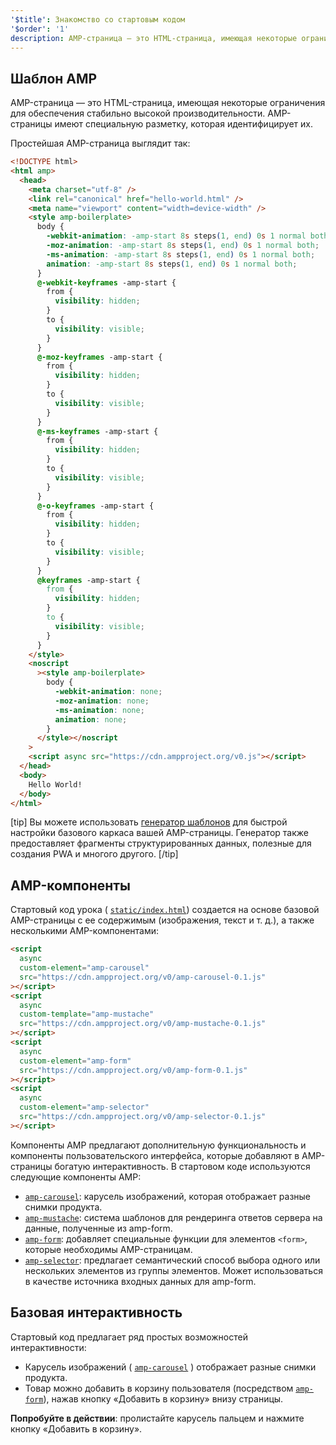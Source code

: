 ```yaml
---
'$title': Знакомство со стартовым кодом
'$order': '1'
description: AMP-страница — это HTML-страница, имеющая некоторые ограничения для обеспечения надежной работы. AMP-страницы имеют специальную разметку, которая идентифицирует их.
---
```


## Шаблон AMP

AMP-страница — это HTML-страница, имеющая некоторые ограничения для обеспечения стабильно высокой производительности. AMP-страницы имеют специальную разметку, которая идентифицирует их.

Простейшая AMP-страница выглядит так:

```html
<!DOCTYPE html>
<html amp>
  <head>
    <meta charset="utf-8" />
    <link rel="canonical" href="hello-world.html" />
    <meta name="viewport" content="width=device-width" />
    <style amp-boilerplate>
      body {
        -webkit-animation: -amp-start 8s steps(1, end) 0s 1 normal both;
        -moz-animation: -amp-start 8s steps(1, end) 0s 1 normal both;
        -ms-animation: -amp-start 8s steps(1, end) 0s 1 normal both;
        animation: -amp-start 8s steps(1, end) 0s 1 normal both;
      }
      @-webkit-keyframes -amp-start {
        from {
          visibility: hidden;
        }
        to {
          visibility: visible;
        }
      }
      @-moz-keyframes -amp-start {
        from {
          visibility: hidden;
        }
        to {
          visibility: visible;
        }
      }
      @-ms-keyframes -amp-start {
        from {
          visibility: hidden;
        }
        to {
          visibility: visible;
        }
      }
      @-o-keyframes -amp-start {
        from {
          visibility: hidden;
        }
        to {
          visibility: visible;
        }
      }
      @keyframes -amp-start {
        from {
          visibility: hidden;
        }
        to {
          visibility: visible;
        }
      }
    </style>
    <noscript
      ><style amp-boilerplate>
        body {
          -webkit-animation: none;
          -moz-animation: none;
          -ms-animation: none;
          animation: none;
        }
      </style></noscript
    >
    <script async src="https://cdn.ampproject.org/v0.js"></script>
  </head>
  <body>
    Hello World!
  </body>
</html>
```

[tip] Вы можете использовать [генератор шаблонов](https://amp.dev/boilerplate) для быстрой настройки базового каркаса вашей AMP-страницы. Генератор также предоставляет фрагменты структурированных данных, полезные для создания PWA и многого другого. [/tip]

## AMP-компоненты

Стартовый код урока ( [`static/index.html`](https://github.com/googlecodelabs/advanced-interactivity-in-amp/blob/master/static/index.html)) создается на основе базовой AMP-страницы с ее содержимым (изображения, текст и т. д.), а также несколькими AMP-компонентами:

```html
<script
  async
  custom-element="amp-carousel"
  src="https://cdn.ampproject.org/v0/amp-carousel-0.1.js"
></script>
<script
  async
  custom-template="amp-mustache"
  src="https://cdn.ampproject.org/v0/amp-mustache-0.1.js"
></script>
<script
  async
  custom-element="amp-form"
  src="https://cdn.ampproject.org/v0/amp-form-0.1.js"
></script>
<script
  async
  custom-element="amp-selector"
  src="https://cdn.ampproject.org/v0/amp-selector-0.1.js"
></script>
```

Компоненты AMP предлагают дополнительную функциональность и компоненты пользовательского интерфейса, которые добавляют в AMP-страницы богатую интерактивность. В стартовом коде используются следующие компоненты AMP:

- [`amp-carousel`](../../../../documentation/components/reference/amp-carousel.md): карусель изображений, которая отображает разные снимки продукта.
- [`amp-mustache`](../../../../documentation/components/reference/amp-mustache.md): система шаблонов для рендеринга ответов сервера на данные, полученные из amp-form.
- [`amp-form`](../../../../documentation/components/reference/amp-form.md): добавляет специальные функции для элементов `<form>`, которые необходимы AMP-страницам.
- [`amp-selector`](../../../../documentation/components/reference/amp-selector.md): предлагает семантический способ выбора одного или нескольких элементов из группы элементов. Может использоваться в качестве источника входных данных для amp-form.

## Базовая интерактивность

Стартовый код предлагает ряд простых возможностей интерактивности:

- Карусель изображений ( [`amp-carousel`](../../../../documentation/components/reference/amp-carousel.md) ) отображает разные снимки продукта.
- Товар можно добавить в корзину пользователя (посредством [`amp-form`](../../../../documentation/components/reference/amp-form.md)), нажав кнопку «Добавить в корзину» внизу страницы.

**Попробуйте в действии**: пролистайте карусель пальцем и нажмите кнопку «Добавить в корзину».
